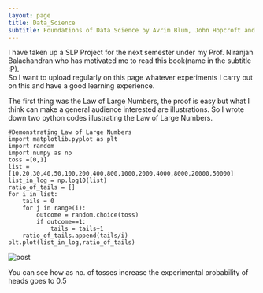 ```yaml
---
layout: page
title: Data_Science
subtitle: Foundations of Data Science by Avrim Blum, John Hopcroft and Ravindra Kannan
---
```

I have taken up a SLP Project for the next semester under my Prof. Niranjan Balachandran who has motivated me to read this book(name in the subtitle :P). </br>
So I want to upload regularly on this page whatever experiments I carry out on this and have a good learning experience.

The first thing was the Law of Large Numbers, the proof is easy but what I think can make a general audience interested are illustrations. So I wrote down two python codes illustrating the Law of Large Numbers.

~~~
#Demonstrating Law of Large Numbers
import matplotlib.pyplot as plt
import random
import numpy as np
toss =[0,1]
list = [10,20,30,40,50,100,200,400,800,1000,2000,4000,8000,20000,50000]
list_in_log = np.log10(list)
ratio_of_tails = []
for i in list:
    tails = 0
    for j in range(i):
        outcome = random.choice(toss)
        if outcome==1:
            tails = tails+1
    ratio_of_tails.append(tails/i)
plt.plot(list_in_log,ratio_of_tails)

~~~

![post](https://github.com/piyushag0611/piyushag0611.github.io/blob/master/largenolog.png)

You can see how as no. of tosses increase the experimental probability of heads goes to 0.5
